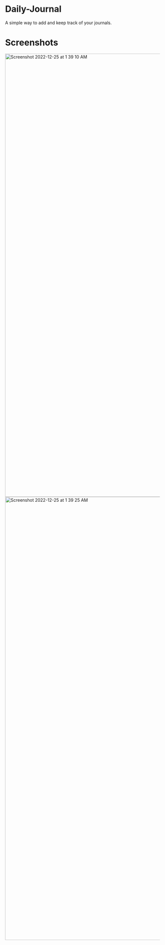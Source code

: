# Daily-Journal
A simple way to add and keep track of your journals.
# Screenshots
<img width="1440" alt="Screenshot 2022-12-25 at 1 39 10 AM" src="https://user-images.githubusercontent.com/86237119/209449975-ed6b9f65-6628-4d92-b77f-64b75dfea8a1.png">

<img width="1440" alt="Screenshot 2022-12-25 at 1 39 25 AM" src="https://user-images.githubusercontent.com/86237119/209450004-326f0d69-8e5d-4ae8-b665-398135b13154.png">
